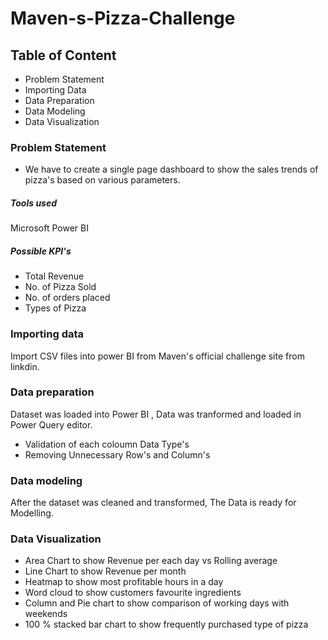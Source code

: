 # Maven-s-Pizza-Challenge

## Table of Content
- Problem Statement
- Importing Data
- Data Preparation
- Data Modeling
- Data Visualization

### Problem Statement
- We have to create a single page dashboard to show the sales trends of pizza's based on various parameters.

##### Tools used
Microsoft Power BI

##### Possible KPI's
- Total Revenue
- No. of Pizza Sold
- No. of orders placed
- Types of Pizza

### Importing data
Import CSV files into power BI from Maven's official challenge site from linkdin.

### Data preparation
Dataset was loaded into Power BI , Data was tranformed and loaded in Power Query editor.

- Validation of each coloumn Data Type's
- Removing Unnecessary Row's and Column's

### Data modeling
After the dataset was cleaned and transformed, The Data is ready for Modelling.

### Data Visualization
- Area Chart to show Revenue per each day vs Rolling average
- Line Chart to show Revenue per month
- Heatmap to show most profitable hours in a day
- Word cloud to show customers favourite ingredients
- Column and Pie chart to show comparison of working days with weekends
- 100 % stacked bar chart to show frequently purchased type of pizza



